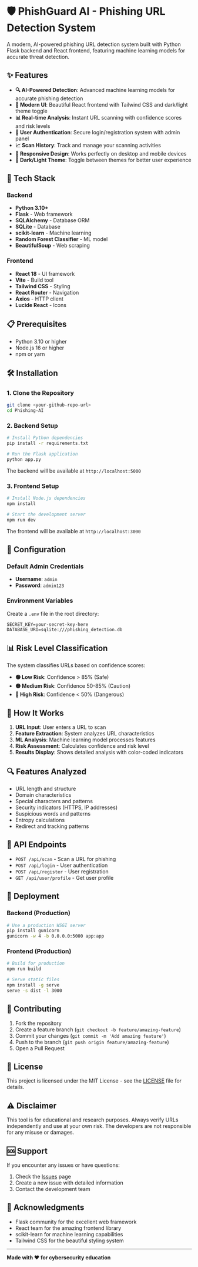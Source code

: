 # 🛡️ PhishGuard AI - Phishing URL Detection System

A modern, AI-powered phishing URL detection system built with Python Flask backend and React frontend, featuring machine learning models for accurate threat detection.

## ✨ Features

- **🔍 AI-Powered Detection**: Advanced machine learning models for accurate phishing detection
- **🎨 Modern UI**: Beautiful React frontend with Tailwind CSS and dark/light theme toggle
- **📊 Real-time Analysis**: Instant URL scanning with confidence scores and risk levels
- **🔐 User Authentication**: Secure login/registration system with admin panel
- **📈 Scan History**: Track and manage your scanning activities
- **📱 Responsive Design**: Works perfectly on desktop and mobile devices
- **🌙 Dark/Light Theme**: Toggle between themes for better user experience

## 🚀 Tech Stack

### Backend
- **Python 3.10+**
- **Flask** - Web framework
- **SQLAlchemy** - Database ORM
- **SQLite** - Database
- **scikit-learn** - Machine learning
- **Random Forest Classifier** - ML model
- **BeautifulSoup** - Web scraping

### Frontend
- **React 18** - UI framework
- **Vite** - Build tool
- **Tailwind CSS** - Styling
- **React Router** - Navigation
- **Axios** - HTTP client
- **Lucide React** - Icons

## 📋 Prerequisites

- Python 3.10 or higher
- Node.js 16 or higher
- npm or yarn

## 🛠️ Installation

### 1. Clone the Repository
```bash
git clone <your-github-repo-url>
cd Phishing-AI
```

### 2. Backend Setup
```bash
# Install Python dependencies
pip install -r requirements.txt

# Run the Flask application
python app.py
```

The backend will be available at `http://localhost:5000`

### 3. Frontend Setup
```bash
# Install Node.js dependencies
npm install

# Start the development server
npm run dev
```

The frontend will be available at `http://localhost:3000`

## 🔧 Configuration

### Default Admin Credentials
- **Username**: `admin`
- **Password**: `admin123`

### Environment Variables
Create a `.env` file in the root directory:
```env
SECRET_KEY=your-secret-key-here
DATABASE_URI=sqlite:///phishing_detection.db
```

## 📊 Risk Level Classification

The system classifies URLs based on confidence scores:

- **🟢 Low Risk**: Confidence > 85% (Safe)
- **🟡 Medium Risk**: Confidence 50-85% (Caution)
- **🔴 High Risk**: Confidence < 50% (Dangerous)

## 🎯 How It Works

1. **URL Input**: User enters a URL to scan
2. **Feature Extraction**: System analyzes URL characteristics
3. **ML Analysis**: Machine learning model processes features
4. **Risk Assessment**: Calculates confidence and risk level
5. **Results Display**: Shows detailed analysis with color-coded indicators

## 🔍 Features Analyzed

- URL length and structure
- Domain characteristics
- Special characters and patterns
- Security indicators (HTTPS, IP addresses)
- Suspicious words and patterns
- Entropy calculations
- Redirect and tracking patterns

## 📱 API Endpoints

- `POST /api/scan` - Scan a URL for phishing
- `POST /api/login` - User authentication
- `POST /api/register` - User registration
- `GET /api/user/profile` - Get user profile

## 🚀 Deployment

### Backend (Production)
```bash
# Use a production WSGI server
pip install gunicorn
gunicorn -w 4 -b 0.0.0.0:5000 app:app
```

### Frontend (Production)
```bash
# Build for production
npm run build

# Serve static files
npm install -g serve
serve -s dist -l 3000
```

## 🤝 Contributing

1. Fork the repository
2. Create a feature branch (`git checkout -b feature/amazing-feature`)
3. Commit your changes (`git commit -m 'Add amazing feature'`)
4. Push to the branch (`git push origin feature/amazing-feature`)
5. Open a Pull Request

## 📄 License

This project is licensed under the MIT License - see the [LICENSE](LICENSE) file for details.

## ⚠️ Disclaimer

This tool is for educational and research purposes. Always verify URLs independently and use at your own risk. The developers are not responsible for any misuse or damages.

## 🆘 Support

If you encounter any issues or have questions:

1. Check the [Issues](https://github.com/yourusername/Phishing-AI/issues) page
2. Create a new issue with detailed information
3. Contact the development team

## 🙏 Acknowledgments

- Flask community for the excellent web framework
- React team for the amazing frontend library
- scikit-learn for machine learning capabilities
- Tailwind CSS for the beautiful styling system

---

**Made with ❤️ for cybersecurity education**
